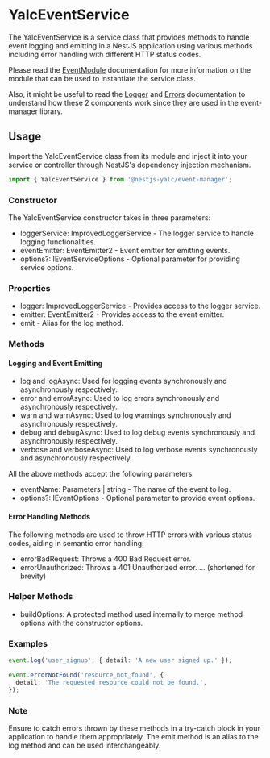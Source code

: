 # YalcEventService

The YalcEventService is a service class that provides methods to handle event logging and emitting in a NestJS application using various methods including error handling with different HTTP status codes.

Please read the [EventModule](./event-manager-module.md) documentation for more information on the module that can be used to instantiate the service class.

Also, it might be useful to read the [Logger](./logger.md) and [Errors](./errors.md) documentation to understand how these 2 components work since they are used in the event-manager library.

## Usage

Import the YalcEventService class from its module and inject it into your service or controller through NestJS's dependency injection mechanism.

```typescript
import { YalcEventService } from '@nestjs-yalc/event-manager';
```

### Constructor

The YalcEventService constructor takes in three parameters:

- loggerService: ImprovedLoggerService - The logger service to handle logging functionalities.
- eventEmitter: EventEmitter2 - Event emitter for emitting events.
- options?: IEventServiceOptions<TFormatter> - Optional parameter for providing service options.

### Properties

- logger: ImprovedLoggerService - Provides access to the logger service.
- emitter: EventEmitter2 - Provides access to the event emitter.
- emit - Alias for the log method.

### Methods

#### Logging and Event Emitting

- log and logAsync: Used for logging events synchronously and asynchronously respectively.
- error and errorAsync: Used to log errors synchronously and asynchronously respectively.
- warn and warnAsync: Used to log warnings synchronously and asynchronously respectively.
- debug and debugAsync: Used to log debug events synchronously and asynchronously respectively.
- verbose and verboseAsync: Used to log verbose events synchronously and asynchronously respectively.

All the above methods accept the following parameters:

- eventName: Parameters<TFormatter> | string - The name of the event to log.
- options?: IEventOptions<TFormatter> - Optional parameter to provide event options.

#### Error Handling Methods

The following methods are used to throw HTTP errors with various status codes, aiding in semantic error handling:

- errorBadRequest: Throws a 400 Bad Request error.
- errorUnauthorized: Throws a 401 Unauthorized error.
  ... (shortened for brevity)

### Helper Methods

- buildOptions: A protected method used internally to merge method options with the constructor options.

### Examples

```typescript
event.log('user_signup', { detail: 'A new user signed up.' });
```

```typescript
event.errorNotFound('resource_not_found', {
  detail: 'The requested resource could not be found.',
});
```

### Note

Ensure to catch errors thrown by these methods in a try-catch block in your application to handle them appropriately.
The emit method is an alias to the log method and can be used interchangeably.
